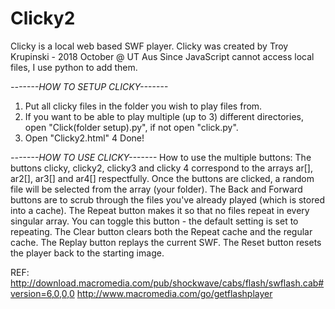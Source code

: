 # Clicky2
Clicky is a local web based SWF player.
Clicky was created by Troy Krupinski - 2018 October @ UT Aus
Since JavaScript cannot access local files, I use python to add them.

*-------HOW TO SETUP CLICKY-------*
1. Put all clicky files in the folder you wish to play files from.
2. If you want to be able to play multiple (up to 3) different directories, open "Click(folder setup).py", if not open "click.py".
3. Open "Clicky2.html"
4 Done!

*-------HOW TO USE CLICKY-------*
How to use the multiple buttons:
The buttons clicky, clicky2, clicky3 and clicky 4 correspond to the arrays ar[], ar2[], ar3[] and ar4[] respectfully.
Once the buttons are clicked, a random file will be selected from the array (your folder).
The Back and Forward buttons are to scrub through the files you've already played (which is stored into a cache).
The Repeat button makes it so that no files repeat in every singular array. You can toggle this button - the default setting is  set to repeating.
The Clear button clears both the Repeat cache and the regular cache.
The Replay button replays the current SWF.
The Reset button resets the player back to the starting image.

REF: 
http://download.macromedia.com/pub/shockwave/cabs/flash/swflash.cab#version=6,0,0,0
http://www.macromedia.com/go/getflashplayer
